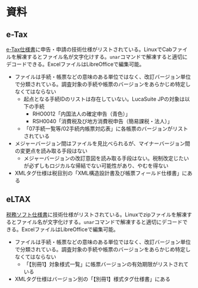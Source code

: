 # 資料

## e-Tax

[e-Tax仕様書](https://www.e-tax.nta.go.jp/shiyo/index.htm#anc05)に申告・申請の技術仕様がリストされている。LinuxでCabファイルを解凍するとファイル名が文字化けする。`unar`コマンドで解凍すると適切にデコードできる。ExcelファイルはLibreOfficeで編集可能。

* ファイルは手続・帳票などの意味のある単位ではなく、改訂バージョン単位で分類されている。調査対象の手続や帳票のバージョンをあらかじめ特定しなくてはならない
  * 起点となる手続IDのリストは存在していない。LucaSuite JPの対象は以下の手続
    * RHO0012「内国法人の確定申告（青色）」
    * RSH0040「消費税及び地方消費税申告（簡易課税・法人）」
  * 「07手続一覧等/02手続内帳票対応表」に各帳票のバージョンがリストされている
* メジャーバージョン間はファイルを見比べられるが、マイナーバージョン間の変更点を読み取る手段はない
  * メジャーバージョンの改訂意図を読み取る手段はない。税制改定じたいが必ずしもロジカルな帰結でない可能性があり、やむを得ない
* XMLタグ仕様は税目別の「XML構造設計書及び帳票フィールド仕様書」にある


## eLTAX

[税務ソフト仕様書](https://www.eltax.lta.go.jp/support/software/)に技術仕様がリストされている。Linuxでzipファイルを解凍するとファイル名が文字化けする。`unar`コマンドで解凍すると適切にデコードできる。ExcelファイルはLibreOfficeで編集可能。

* ファイルは手続・帳票などの意味のある単位ではなく、改訂バージョン単位で分類されている。調査対象の手続や帳票のバージョンをあらかじめ特定しなくてはならない
  * 「【別冊1】対象様式一覧」に帳票バージョンの有効期限がリストされている
* XMLタグ仕様はバージョン別の「【別冊1】様式タグ仕様書」にある
